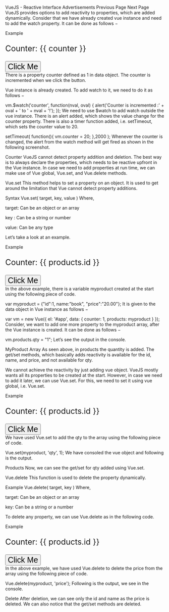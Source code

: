 

VueJS - Reactive Interface
Advertisements
 Previous Page Next Page  
VueJS provides options to add reactivity to properties, which are added dynamically. Consider that we have already created vue instance and need to add the watch property. It can be done as follows −

Example
<html>
   <head>
      <title>VueJs Instance</title>
      <script type = "text/javascript" src = "js/vue.js"></script>
   </head>
   <body>
      <div id = "app">
         <p style = "font-size:25px;">Counter: {{ counter }}</p>
         <button @click = "counter++" style = "font-size:25px;">Click Me</button>
      </div>
      <script type = "text/javascript">
         var vm = new Vue({
            el: '#app',
            data: {
               counter: 1
            }
         });
         vm.$watch('counter', function(nval, oval) {
            alert('Counter is incremented :' + oval + ' to ' + nval + '!');
         });
         setTimeout(
            function(){
               vm.counter = 20;
            },2000
         );
      </script>
   </body>
</html>
There is a property counter defined as 1 in data object. The counter is incremented when we click the button.

Vue instance is already created. To add watch to it, we need to do it as follows −

vm.$watch('counter', function(nval, oval) {
   alert('Counter is incremented :' + oval + ' to ' + nval + '!');
});
We need to use $watch to add watch outside the vue instance. There is an alert added, which shows the value change for the counter property. There is also a timer function added, i.e. setTimeout, which sets the counter value to 20.

setTimeout(
   function(){
      vm.counter = 20;
   },2000
);
Whenever the counter is changed, the alert from the watch method will get fired as shown in the following screenshot.

Counter
VueJS cannot detect property addition and deletion. The best way is to always declare the properties, which needs to be reactive upfront in the Vue instance. In case we need to add properties at run time, we can make use of Vue global, Vue.set, and Vue.delete methods.

Vue.set
This method helps to set a property on an object. It is used to get around the limitation that Vue cannot detect property additions.

Syntax
Vue.set( target, key, value )
Where,

target: Can be an object or an array

key : Can be a string or number

value: Can be any type

Let’s take a look at an example.

Example
<html>
   <head>
      <title>VueJs Instance</title>
      <script type = "text/javascript" src = "js/vue.js"></script>
   </head>
   <body>
      <div id = "app">
         <p style = "font-size:25px;">Counter: {{ products.id }}</p>
         <button @click = "products.id++" style = "font-size:25px;">Click Me</button>
      </div>
      <script type = "text/javascript">
         var myproduct = {"id":1, name:"book", "price":"20.00"};
         var vm = new Vue({
            el: '#app',
            data: {
               counter: 1,
               products: myproduct
            }
         });
         vm.products.qty = "1";
         console.log(vm);
         vm.$watch('counter', function(nval, oval) {
            alert('Counter is incremented :' + oval + ' to ' + nval + '!');
         });
      </script>
   </body>
</html>
In the above example, there is a variable myproduct created at the start using the following piece of code.

var myproduct = {"id":1, name:"book", "price":"20.00"};
It is given to the data object in Vue instance as follows −

var vm = new Vue({
   el: '#app',
   data: {
      counter: 1,
      products: myproduct
   }
});
Consider, we want to add one more property to the myproduct array, after the Vue instance is created. It can be done as follows −

vm.products.qty = "1";
Let’s see the output in the console.

MyProduct Array
As seen above, in products the quantity is added. The get/set methods, which basically adds reactivity is available for the id, name, and price, and not available for qty.

We cannot achieve the reactivity by just adding vue object. VueJS mostly wants all its properties to be created at the start. However, in case we need to add it later, we can use Vue.set. For this, we need to set it using vue global, i.e. Vue.set.

Example
<html>
   <head>
      <title>VueJs Instance</title>
      <script type = "text/javascript" src = "js/vue.js"></script>
   </head>
   <body>
      <div id = "app">
         <p style = "font-size:25px;">Counter: {{ products.id }}</p>
         <button @click = "products.id++" style = "font-size:25px;">Click Me</button>
      </div>
      <script type = "text/javascript">
         var myproduct = {"id":1, name:"book", "price":"20.00"};
         var vm = new Vue({
            el: '#app',
            data: {
               counter: 1,
               products: myproduct
            }
         });
         Vue.set(myproduct, 'qty', 1);
         console.log(vm);
         vm.$watch('counter', function(nval, oval) {
            alert('Counter is incremented :' + oval + ' to ' + nval + '!');
         });
      </script>
   </body>
</html>
We have used Vue.set to add the qty to the array using the following piece of code.

Vue.set(myproduct, 'qty', 1);
We have consoled the vue object and following is the output.

Products
Now, we can see the get/set for qty added using Vue.set.

Vue.delete
This function is used to delete the property dynamically.

Example
Vue.delete( target, key )
Where,

target: Can be an object or an array

key: Can be a string or a number

To delete any property, we can use Vue.delete as in the following code.

Example
<html>
   <head>
      <title>VueJs Instance</title>
      <script type = "text/javascript" src = "js/vue.js"></script>
   </head>
   <body>
      <div id = "app">
         <p style = "font-size:25px;">Counter: {{ products.id }}</p>
         <button @click = "products.id++" style = "font-size:25px;">Click Me</button>
      </div>
      <script type = "text/javascript">
         var myproduct = {"id":1, name:"book", "price":"20.00"};
         var vm = new Vue({
            el: '#app',
            data: {
               counter: 1,
               products: myproduct
            }
         });
         Vue.delete(myproduct, 'price');
         console.log(vm);
         vm.$watch('counter', function(nval, oval) {
            alert('Counter is incremented :' + oval + ' to ' + nval + '!');
         });
      </script>
   </body>
</html>
In the above example, we have used Vue.delete to delete the price from the array using the following piece of code.

Vue.delete(myproduct, 'price');
Following is the output, we see in the console.

Delete
After deletion, we can see only the id and name as the price is deleted. We can also notice that the get/set methods are deleted.
